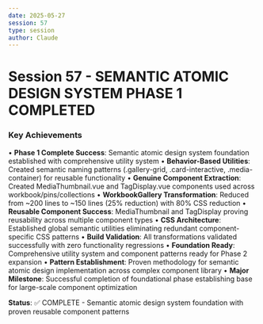 ```yaml
---
date: 2025-05-27
session: 57
type: session
author: Claude
---
```


# Session 57 - SEMANTIC ATOMIC DESIGN SYSTEM PHASE 1 COMPLETED

### Key Achievements
• **Phase 1 Complete Success**: Semantic atomic design system foundation established with comprehensive utility system
• **Behavior-Based Utilities**: Created semantic naming patterns (.gallery-grid, .card-interactive, .media-container) for reusable functionality
• **Genuine Component Extraction**: Created MediaThumbnail.vue and TagDisplay.vue components used across workbook/pins/collections
• **WorkbookGallery Transformation**: Reduced from ~200 lines to ~150 lines (25% reduction) with 80% CSS reduction
• **Reusable Component Success**: MediaThumbnail and TagDisplay proving reusability across multiple component types
• **CSS Architecture**: Established global semantic utilities eliminating redundant component-specific CSS patterns
• **Build Validation**: All transformations validated successfully with zero functionality regressions
• **Foundation Ready**: Comprehensive utility system and component patterns ready for Phase 2 expansion
• **Pattern Establishment**: Proven methodology for semantic atomic design implementation across complex component library
• **Major Milestone**: Successful completion of foundational phase establishing base for large-scale component optimization

**Status**: ✅ COMPLETE - Semantic atomic design system foundation with proven reusable component patterns

